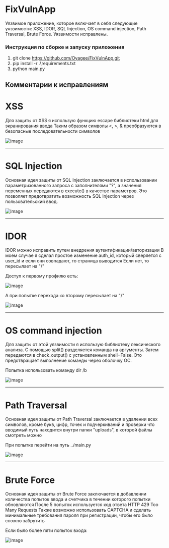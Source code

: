 # FixVulnApp
Уязвимое приложение, которое включает в себя следующие уязвимости: XSS, IDOR, SQL Injection, OS command injection, Path Traversal, Brute Force. Уязвимости исправлены.

### Инструкция по сборке и запуску приложения
1. git clone https://github.com/Oyagee/FixVulnApp.git
2. pip install -r .\requirements.txt
3. python main.py

## Комментарии к исправлениям

# XSS

Для защиты от XSS я использую функцию escape библиотеки html для экранирования ввода
Таким образом символы <, >, & преобразуются в безопасные последовательности символов

![image](https://github.com/Oyagee/FixVulnApp/assets/73120241/9549af09-c1d0-4bb7-9a89-16d63f83690a)

---

# SQL Injection

Основная идея защиты от SQL Injection заключается в использовании параметризованного запроса с заполнителями "?", а значения переменных передаются в execute() в качестве параметров. Это позволяет предотвратить возможность SQL Injection через пользовательский ввод.

![image](https://github.com/Oyagee/FixVulnApp/assets/73120241/c530df64-cada-49e3-97ef-8d015d5d9b5f)

---

# IDOR

IDOR можно исправить путем внедрения аутентификации/авторизации
В моем случае я сделал простое изменение auth_id, который сверяется с user_id и если они совпадают, то страница выводится
Если нет, то пересылает на "/"

Доступ к первому профилю есть:

![image](https://github.com/Oyagee/FixVulnApp/assets/73120241/9e49878e-3fce-43d2-bdf4-c60d58fdf234)

А при попытке перехода ко второму пересылает на "/"

![image](https://github.com/Oyagee/FixVulnApp/assets/73120241/29d138a2-3396-4847-9a4a-a59ee3ec4e94)

---

# OS command injection

Для защиты от этой уязвимости я использую библиотеку лексического анализа.
С помощью split() разделяется команда на аргументы. Затем передаются в check_output() с установленным shell=False.
Это предотвращает выполнение команды через оболочку ОС.

Попытка использовать команду dir /b

![image](https://github.com/Oyagee/FixVulnApp/assets/73120241/b5b81af8-98a5-4fd5-a96c-ce2f9773883a)

---

# Path Traversal
Основная идея защиты от Path Traversal заключается в удалении всех символов, кроме букв, цифр, точек и подчеркиваний и проверки что вводимый путь находится внутри папки "uploads", в которой файлы смотреть можно

При попытке перейти на путь ../main.py

![image](https://github.com/Oyagee/FixVulnApp/assets/73120241/196f6578-bdc5-484f-bf70-0510bd35246c)


---

# Brute Force
Основная идея защиты от Brute Force заключается в добавлении количества попыток ввода и счетчика в течении которого попытки обновляются
После 5 попыток используется код ответа HTTP 429 Too Many Requests
Также возможно использовать CAPTCHA и сделать минимальные требования пароля при регистрации, чтобы его было сложно забрутить

Если было более пяти попыток входа:

![image](https://github.com/Oyagee/FixVulnApp/assets/73120241/820ed8b0-7905-46a9-afe8-7736077f5e4c)






